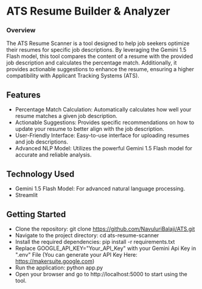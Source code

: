 
# ATS Resume Builder & Analyzer

### Overview

The ATS Resume Scanner is a tool designed to help job seekers optimize their resumes for specific job descriptions. By leveraging the Gemini 1.5 Flash model, this tool compares the content of a resume with the provided job description and calculates the percentage match. Additionally, it provides actionable suggestions to enhance the resume, ensuring a higher compatibility with Applicant Tracking Systems (ATS).


## Features

- Percentage Match Calculation: Automatically calculates how well your resume matches a given job description.
- Actionable Suggestions: Provides specific recommendations on how to update your resume to better align with the job description.
- User-Friendly Interface: Easy-to-use interface for uploading resumes and job descriptions.
- Advanced NLP Model: Utilizes the powerful Gemini 1.5 Flash model for accurate and reliable analysis.


## Technology Used

- Gemini 1.5 Flash Model: For advanced natural language processing.
- Streamlit
## Getting Started

- Clone the repository: git clone https://github.com/NavuluriBalaji/ATS.git
- Navigate to the project directory: cd ats-resume-scanner
- Install the required dependencies: pip install -r requirements.txt
- Replace GOOGLE_API_KEY="Your_API_Key" with your Gemini Api Key in ".env" File (You can generate your API Key Here: https://makersuite.google.com)
- Run the application: python app.py
- Open your browser and go to http://localhost:5000 to start using the tool.
